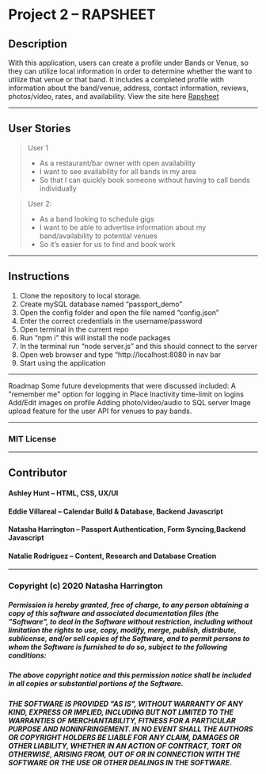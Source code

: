 # Project 2 – RAPSHEET 

## Description
With this application, users can create a profile under Bands or Venue, so they can utilize local information in order to determine whether the want to utilize that venue or that band. It includes a completed profile with information about the band/venue, address, contact information, reviews, photos/video, rates, and availability. 
View the site here [Rapsheet](https://infinite-journey-37798.herokuapp.com/)
- - - 

## User Stories

>User 1
> * As a restaurant/bar owner with open availability
> * I want to see availability for all bands in my area 
> * So that I can quickly book someone without having to call bands individually

>User 2:
> * As a band looking to schedule gigs
> * I want to be able to advertise information about my band/availability to potential venues
> * So it’s easier for us to find and  book work

- - - 

## Instructions
1) Clone the repository to local storage.
2) Create mySQL database named “passport_demo”
3) Open the config folder and open the file named “config.json”
4) Enter the correct credentials in the username/password
5) Open terminal in the current repo
6) Run “npm i” this will install the node packages
7) In the terminal run “node server.js” and this should connect to the server
8) Open web browser and type “http://localhost:8080 in nav bar
9) Start using the application

- - - 

Roadmap
Some future developments that were discussed included:
    A "remember me" option for logging in
    Place Inactivity time-limit on logins
    Add/Edit images on profile
    Adding photo/video/audio to SQL server
    Image upload feature for the user
    API for venues to pay bands.

- - - 

### MIT License


- - - 

## Contributor
#### Ashley Hunt – HTML, CSS, UX/UI
#### Eddie Villareal – Calendar Build & Database, Backend Javascript
#### Natasha Harrington – Passport Authentication, Form Syncing,Backend Javascript
#### Natalie Rodriguez – Content, Research and Database Creation


- - - 

### Copyright (c) 2020 Natasha Harrington

##### Permission is hereby granted, free of charge, to any person obtaining a copy of this software and associated documentation files (the "Software", to deal in the Software without restriction, including without limitation the rights to use, copy, modify, merge, publish, distribute, sublicense, and/or sell copies of the Software, and to permit persons to whom the Software is furnished to do so, subject to the following conditions:

##### The above copyright notice and this permission notice shall be included in all copies or substantial portions of the Software.

##### THE SOFTWARE IS PROVIDED "AS IS", WITHOUT WARRANTY OF ANY KIND, EXPRESS OR IMPLIED, INCLUDING BUT NOT LIMITED TO THE WARRANTIES OF MERCHANTABILITY, FITNESS FOR A PARTICULAR PURPOSE AND NONINFRINGEMENT. IN NO EVENT SHALL THE AUTHORS OR COPYRIGHT HOLDERS BE LIABLE FOR ANY CLAIM, DAMAGES OR OTHER LIABILITY, WHETHER IN AN ACTION OF CONTRACT, TORT OR OTHERWISE, ARISING FROM, OUT OF OR IN CONNECTION WITH THE SOFTWARE OR THE USE OR OTHER DEALINGS IN THE SOFTWARE.

